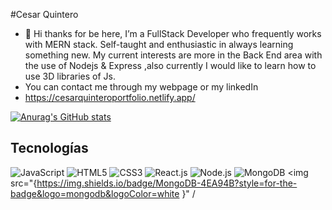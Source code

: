#Cesar Quintero
- 👋 Hi thanks for be here, I’m a FullStack Developer who frequently works with MERN stack.
Self-taught and enthusiastic in always learning something new.
My current interests are more in the Back End area with the use of Nodejs & Express ,also currently I would like to learn how to use 3D libraries of Js.
- You can contact me through my webpage or my linkedIn
- https://cesarquinteroportfolio.netlify.app/

[![Anurag's GitHub stats](https://github-readme-stats.vercel.app/api?username=CesarQuint&show_icons=true&theme=vue-dark)](https://github.com/anuraghazra/github-readme-stats)

## Tecnologías

![JavaScript](https://img.shields.io/badge/-JavaScript-yellow)
![HTML5](https://img.shields.io/badge/-HTML5-orange)
![CSS3](https://img.shields.io/badge/-CSS3-blue)
![React.js](https://img.shields.io/badge/-React.js-blueviolet)
![Node.js](https://img.shields.io/badge/-Node.js-green)
![MongoDB](https://img.shields.io/badge/-MongoDB-brightgreen)
<img src="{https://img.shields.io/badge/MongoDB-4EA94B?style=for-the-badge&logo=mongodb&logoColor=white
}" /
